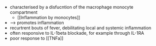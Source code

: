 - characterised by a disfucntion of the macrophage monocyte compartment
	- [[Inflammation by monocytes]]
- --> promotes inflammation 
- recurtrent bouts of fever, debilitating local and systemic inflammation 
- often responsive to IL-1beta blockade, for example through IL-1RA
- poor response to [[TNFa]]